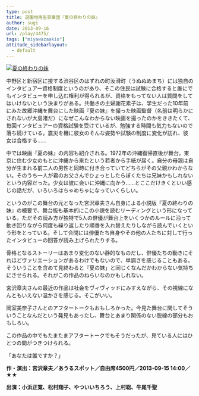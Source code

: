 ```yaml
---
type: post
title: 遊園地再生事業団『夏の終わりの妹』
author: sugi
date: 2013-09-16
url: /play/4475/
tags: ["miyawazaakio"]
attitude_sidebarlayout:
  - default
---
```

<a href="http://i2.wp.com/asharpminor.com/wp-content/uploads/2013/09/20130820_yuuenchi_v.jpg" onclick="_gaq.push(['_trackEvent', 'outbound-article', 'http://asharpminor.com/wp-content/uploads/2013/09/20130820_yuuenchi_v.jpg', '']);" ><img src="http://i2.wp.com/asharpminor.com/wp-content/uploads/2013/09/20130820_yuuenchi_v.jpg?resize=211%2C300" alt="夏の終わりの妹" class="alignleft size-medium wp-image-4476" data-recalc-dims="1" /></a>

中野区と新宿区に接する渋谷区のはずれの町汝滑町（うぬぬめまち）には独自のインタビュアー資格制度というのがあり、そこの住民は試験に合格すると誰にでもインタビューを申し込む権利が得られるが、資格をもってない人は質問をしてはいけないという決まりがある。共働きの主婦謝花素子は、学生だった10年前にみた故郷沖縄を舞台にした映画『夏の妹』を撮った映画監督（名前は明らかにされないが大島渚だ）になぜこんなわからない映画を撮ったのかをききたくて、毎回インタビュアーの資格試験を受けているが、勉強する時間も気力もないので落ち続けている。震災を機に彼女のそんな姿勢や試験の制度に変化が訪れ、彼女は合格する……

中では映画『夏の妹』の内容も紹介される。1972年の沖縄復帰直後が舞台。東京に住む少女のもとに沖縄から来たという若者から手紙が届く。自分の母親は自分が生まれる前二人の男性と同時に付き合っていてどちらがその父親かわからない。そのうち一人が君のお父さんでひょっとしたらぼくたちは兄妹かもしれないという内容だった。少女は彼に会いに沖縄に向かう……とここだけきくといい感じの話だが、いろいろはちゃめちゃになっていくらしい。

というのがこの舞台の元となった宮沢章夫さん自身による小説版『夏の終わりの妹』の概要で、舞台版も基本的にこの小説を読むリーディングという形になっている。ただその読み方が独特で5人の俳優が舞台上をいくつかのルールに沿って動き回りながら何度も繰り返したり順番を入れ替えたりしながら読んでいくという形をとっている。そして合間には俳優たち自身やその他の人たちに対して行ったインタビューの回答が読み上げられたりする。

骨格となるストーリーはあまり変化のない静的なものだし、俳優たちの動きにそれほどヴァリエーションがあるわけでもないので、単調さを感じることもある。そういうことを含めて見終わると『夏の妹」と同じくなんだかわからない気持ちにさせられる。それがこの作品のねらいなのかもしれない。

宮沢章夫さんの最近の作品は社会をヴィヴィッドにみすえながら、その視線になんともいえない温かさを感じる。そこがいい。

岡室美奈子さんとのアフタートークもおもしろかった。今見た舞台に関してそういうことなんだという発見もあったし、舞台とあまり関係のない脱線の部分もおもしろい。

この作品の中でもたまたまアフタートークでもそうだったが、見ている人にはひとつの問がつきつけられる。

「あなたは誰ですか？」

**作・演出：宮沢章夫／あうるスポット／自由席4500円／2013-09-15 14:00／★★**

**出演：小浜正寛、松村翔子、やついいちろう、上村聡、牛尾千聖**
